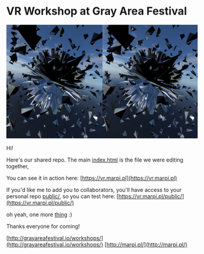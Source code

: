 # VR Workshop at Gray Area Festival

![the sphere thingy](assets/image.jpg)

Hi!

Here's our shared repo.
The main [index.html](index.html) is the file we were editing together,

You can see it in action here: [https://vr.marpi.pl](https://vr.marpi.pl)

If you'd like me to add you to collaborators, you'll have access to your personal repo [public/](public/),
so you can test here: [https://vr.marpi.pl/public/](https://vr.marpi.pl/public/)

oh yeah, one more [thing](https://vr.marpi.pl/public/everyone) :)

Thanks everyone for coming!

[http://grayareafestival.io/workshops/](http://grayareafestival.io/workshops/)
[http://marpi.pl/](http://marpi.pl/)
